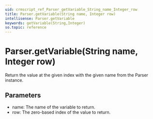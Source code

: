 ```yaml
---
uid: crmscript_ref_Parser_getVariable_String_name_Integer_row
title: Parser.getVariable(String name, Integer row)
intellisense: Parser.getVariable
keywords: getVariable(String,Integer)
so.topic: reference
---
```


# Parser.getVariable(String name, Integer row)

Return the value at the given index with the given name from the Parser instance.

## Parameters

* name: The name of the variable to return.
* row: The zero-based index of the value to return.

